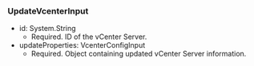 ### UpdateVcenterInput


- id: System.String
  - Required. ID of the vCenter Server.
- updateProperties: VcenterConfigInput
  - Required. Object containing updated vCenter Server information.
